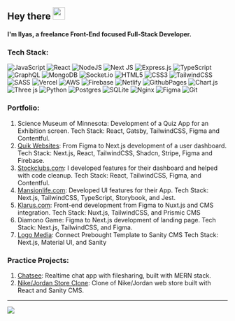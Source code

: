 ## Hey there <img src="https://fonts.gstatic.com/s/e/notoemoji/latest/1f44b/512.gif" width="28" height="28"> 
#### I'm Ilyas, a freelance Front-End focused Full-Stack Developer.

### Tech Stack:
![JavaScript](https://img.shields.io/badge/javascript-%23323330.svg?style=for-the-badge&logo=javascript&logoColor=%23F7DF1E) 
![React](https://img.shields.io/badge/react-%2320232a.svg?style=for-the-badge&logo=react&logoColor=%2361DAFB) 
![NodeJS](https://img.shields.io/badge/node.js-6DA55F?style=for-the-badge&logo=node.js&logoColor=white) 
![Next JS](https://img.shields.io/badge/Next-black?style=for-the-badge&logo=next.js&logoColor=white) 
![Express.js](https://img.shields.io/badge/express.js-%23404d59.svg?style=for-the-badge&logo=express&logoColor=%2361DAFB) 
![TypeScript](https://img.shields.io/badge/typescript-%23007ACC.svg?style=for-the-badge&logo=typescript&logoColor=white) 
![GraphQL](https://img.shields.io/badge/-GraphQL-E10098?style=for-the-badge&logo=graphql&logoColor=white) 
![MongoDB](https://img.shields.io/badge/MongoDB-%234ea94b.svg?style=for-the-badge&logo=mongodb&logoColor=white) 
![Socket.io](https://img.shields.io/badge/Socket.io-black?style=for-the-badge&logo=socket.io&badgeColor=010101) 
![HTML5](https://img.shields.io/badge/html5-%23E34F26.svg?style=for-the-badge&logo=html5&logoColor=white) 
![CSS3](https://img.shields.io/badge/CSS3-1572B6?style=for-the-badge&logo=css3&logoColor=white) 
![TailwindCSS](https://img.shields.io/badge/tailwindcss-%2338B2AC.svg?style=for-the-badge&logo=tailwind-css&logoColor=white) 
![SASS](https://img.shields.io/badge/Sass-CC6699?style=for-the-badge&logo=sass&logoColor=white) 
![Vercel](https://img.shields.io/badge/vercel-%23000000.svg?style=for-the-badge&logo=vercel&logoColor=white) 
![AWS](https://img.shields.io/badge/Amazon_AWS-232F3E?style=for-the-badge&logo=amazon-web-services&logoColor=white) 
![Firebase](https://img.shields.io/badge/firebase-%23039BE5.svg?style=for-the-badge&logo=firebase) 
![Netlify](https://img.shields.io/badge/netlify-%23000000.svg?style=for-the-badge&logo=netlify&logoColor=#00C7B7) 
![GithubPages](https://img.shields.io/badge/github%20pages-121013?style=for-the-badge&logo=github&logoColor=white) 
![Chart.js](https://img.shields.io/badge/chart.js-F5788D.svg?style=for-the-badge&logo=chart.js&logoColor=white) 
![Three js](https://img.shields.io/badge/threejs-black?style=for-the-badge&logo=three.js&logoColor=white) 
![Python](https://img.shields.io/badge/python-3670A0?style=for-the-badge&logo=python&logoColor=ffdd54) 
![Postgres](https://img.shields.io/badge/postgres-%23316192.svg?style=for-the-badge&logo=postgresql&logoColor=white) 
![SQLite](https://img.shields.io/badge/sqlite-%2307405e.svg?style=for-the-badge&logo=sqlite&logoColor=white) 
![Nginx](https://img.shields.io/badge/nginx-%23009639.svg?style=for-the-badge&logo=nginx&logoColor=white) 
![Figma](https://img.shields.io/badge/figma-%23F24E1E.svg?style=for-the-badge&logo=figma&logoColor=white) 
![Git](https://img.shields.io/badge/git-%23F05033.svg?style=for-the-badge&logo=git&logoColor=white)

### Portfolio:
1. Science Museum of Minnesota: Development of a Quiz App for an Exhibition screen. Tech Stack: React, Gatsby, TailwindCSS, Figma and Contentful.
2. [Quik Websites](https://app.quikwebsites.com): From Figma to Next.js development of a user dashboard. Tech Stack: Next.js, React, TailwindCSS, Shadcn, Stripe, Figma and Firebase.
3. [Stockclubs.com](http://Stockclubs.com): I developed features for their dashboard and helped with code cleanup. Tech Stack: React, TailwindCSS, Figma, and Contentful.
4. [Mansionlife.com](http://Mansionlife.com): Developed UI features for their App. Tech Stack: Next.js, TailwindCSS, TypeScript, Storybook, and Jest.
5. [Klarus.com](http://Klarus.com): Front-end development from Figma to Nuxt.js and CMS integration. Tech Stack: Nuxt.js, TailwindCSS, and Prismic CMS
6. Diamono Game: Figma to Next.js development of landing page. Tech Stack: Next.js, TailwindCSS, and Figma.
7. [Logo Media](https://logo.media): Connect Prebought Template to Sanity CMS Tech Stack: Next.js, Material UI, and Sanity

### Practice Projects:
1. [Chatsee](https://github.com/Ilyas-Shahi/chatsee): Realtime chat app with filesharing, built with MERN stack.
2. [Nike/Jordan Store Clone](https://github.com/Ilyas-Shahi/Nike-Jordan-Store): Clone of Nike/Jordan web store built with React and Sanity CMS.

---
[![](https://visitcount.itsvg.in/api?id=Ilyas-Shahi&icon=5&color=6)](https://visitcount.itsvg.in)
